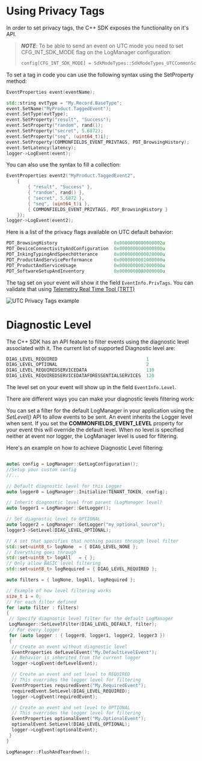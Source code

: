 
# Using Privacy Tags

In order to set privacy tags, the C++ SDK exposes the functionality on it's API.

> ***NOTE***: To be able to send an event on UTC mode you need to set CFG_INT_SDK_MODE flag on the LogManager configuration:
>
>```cpp
>config[CFG_INT_SDK_MODE] = SdkModeTypes::SdkModeTypes_UTCCommonSchema;
>```

To set a tag in code you can use the following syntax using the SetProperty method:

```cpp
EventProperties event(eventName);

std::string evtType = "My.Record.BaseType";
event.SetName("MyProduct.TaggedEvent");
event.SetType(evtType);
event.SetProperty("result", "Success");
event.SetProperty("random", rand());
event.SetProperty("secret", 5.6872);
event.SetProperty("seq", (uint64_t)i);
event.SetProperty(COMMONFIELDS_EVENT_PRIVTAGS, PDT_BrowsingHistory);
event.SetLatency(latency);
logger->LogEvent(event);
```

You can also use the syntax to fill a collection:

```cpp
EventProperties event2("MyProduct.TaggedEvent2",
    {
        { "result", "Success" },
        { "random", rand() },
        { "secret", 5.6872 },
        { "seq", (uint64_t)i },
        { COMMONFIELDS_EVENT_PRIVTAGS, PDT_BrowsingHistory }
    });
logger->LogEvent(event2);
```

Here is a list of the privacy flags available on UTC default behavior:

```cpp
PDT_BrowsingHistory                     0x0000000000000002u
PDT_DeviceConnectivityAndConfiguration  0x0000000000000800u
PDT_InkingTypingAndSpeechUtterance      0x0000000000020000u
PDT_ProductAndServicePerformance        0x0000000001000000u
PDT_ProductAndServiceUsage              0x0000000002000000u
PDT_SoftwareSetupAndInventory           0x0000000080000000u
```

The tag set on your event will show it the field `EventInfo.PrivTags`. You can validate that using [Telemetry Real Time Tool (TRTT)](https://osgwiki.com/wiki/Telemetry_Real-Time_Tool_(TRTT))

![UTC Privacy Tags example](/docs/images/14154-utc.png)

# Diagnostic Level

The C++ SDK has an API feature to filter events using the diagnostic level associated with it. The current list of supported Diagnostic level are:

```cpp
DIAG_LEVEL_REQUIRED                                 1
DIAG_LEVEL_OPTIONAL                                 2
DIAG_LEVEL_REQUIREDSERVICEDATA                      110
DIAG_LEVEL_REQUIREDSERVICEDATAFORESSENTIALSERVICES  120
```

The level set on your event will show up in the field `EventInfo.Level`.

There are different ways you can make your diagnostic levels filtering work:

You can set a filter for the default LogManager in your application using the _SetLevel()_ API to allow events to be sent.
An event inherits the Logger level when sent. If you set the **COMMONFIELDS_EVENT_LEVEL** property for your event this will override the default level.
When no level is specified neither at event nor logger, the LogManager level is used for filtering.

Here's an example on how to achieve Diagnostic Level filtering:

```cpp

auto& config = LogManager::GetLogConfiguration();
//Setup your custom config
//...

// Default diagnostic level for this Logger
auto logger0 = LogManager::Initialize(TENANT_TOKEN, config);

// Inherit diagnostic level from parent (LogManager level)
auto logger1 = LogManager::GetLogger();

// Set diagnostic level to OPTIONAL
auto logger2 = LogManager::GetLogger("my_optional_source");
logger3->SetLevel(DIAG_LEVEL_OPTIONAL);

// A set that specifies that nothing passes through level filter
std::set<uint8_t> logNone  = { DIAG_LEVEL_NONE };
// Everything goes through
std::set<uint8_t> logAll   = { };
// Only allow BASIC level filtering
std::set<uint8_t> logRequired = { DIAG_LEVEL_REQUIRED };

auto filters = { logNone, logAll, logRequired };

// Example of how level filtering works
size_t i = 0;
// For each filter defined
for (auto filter : filters)
{
 // Specify diagnostic level filter for the default LogManager
 LogManager::SetLevelFilter(DIAG_LEVEL_DEFAULT, filter);
 // For every logger
 for (auto logger : { logger0, logger1, logger2, logger3 })
 {
  // Create an event without diagnostic level
  EventProperties defLevelEvent("My.DefaultLevelEvent");
  // Behavior is inherited from the current logger
  logger->LogEvent(defLevelEvent);

  // Create an event and set level to REQUIRED
  // This overrides the logger level for filtering
  EventProperties requiredEvent("My.RequiredEvent");
  requiredEvent.SetLevel(DIAG_LEVEL_REQUIRED);
  logger->LogEvent(requiredEvent);

  // Create an event and set level to OPTIONAL
  // This overrides the logger level for filtering
  EventProperties optionalEvent("My.OptionalEvent");
  optionalEvent.SetLevel(DIAG_LEVEL_OPTIONAL);
  logger->LogEvent(optionalEvent);
 }
}

LogManager::FlushAndTeardown();

```
